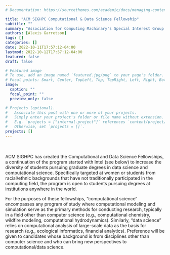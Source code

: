 ```yaml
---
# Documentation: https://sourcethemes.com/academic/docs/managing-content/

title: "ACM SIGHPC Computational & Data Science Fellowship"
subtitle: ""
summary: "Association for Computing Machinary's Special Interest Group on High Performance Computing"
authors: [Alexis Garretson]
tags: []
categories: []
date: 2022-10-11T17:57:12-04:00
lastmod: 2022-10-12T17:57:12-04:00
featured: false
draft: false

# Featured image
# To use, add an image named `featured.jpg/png` to your page's folder.
# Focal points: Smart, Center, TopLeft, Top, TopRight, Left, Right, BottomLeft, Bottom, BottomRight.
image:
  caption: ""
  focal_point: ""
  preview_only: false

# Projects (optional).
#   Associate this post with one or more of your projects.
#   Simply enter your project's folder or file name without extension.
#   E.g. `projects = ["internal-project"]` references `content/project/deep-learning/index.md`.
#   Otherwise, set `projects = []`.
projects: []
---
```

<br>
<br>
ACM SIGHPC has created the Computational and Data Science Fellowships, a continuation of the program started with Intel (see below) to increase the diversity of students pursuing graduate degrees in data science and computational science. Specifically targeted at women or students from racial/ethnic backgrounds that have not traditionally participated in the computing field, the program is open to students pursuing degrees at institutions anywhere in the world.

For the purposes of these fellowships, “computational science” encompasses any program of study where computational modeling and simulation serve as the primary methods for conducting research, typically in a field other than computer science (e.g., computational chemistry, wildfire modeling, computational hydrodynamics).  Similarly, “data science” relies on computational analysis of large-scale data as the basis for research (e.g., ecological informatics, financial analytics). Preference will be given to candidates whose background is from disciplines other than computer science and who can bring new perspectives to computational/data science.
